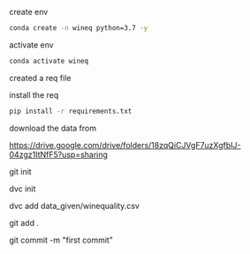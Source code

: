 create env

```zsh
conda create -n wineq python=3.7 -y
```

activate env

```zsh
conda activate wineq
```

created a req file

install the req

```zsh
pip install -r requirements.txt
```

download the data from

https://drive.google.com/drive/folders/18zqQiCJVgF7uzXgfbIJ-04zgz1ItNfF5?usp=sharing

git init

dvc init

dvc add data_given/winequality.csv

git add .

git commit -m "first commit"
